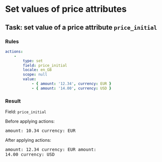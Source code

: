[comment]: <> (This file is auto-generated based on example-provider.)
# Set values of price attributes

## Task: set value of a price attribute `price_initial`

### Rules

```yaml
actions:
    -
        type: set
        field: price_initial
        locale: en_GB
        scope: null
        value:
            - { amount: '12.34', currency: EUR }
            - { amount: '14.00', currency: USD }
```

### Result

Field: `price_initial`

Before applying actions: <pre>amount: 10.34
currency: EUR</pre>

After applying actions: <pre>amount: 12.34
currency: EUR
amount: 14.00
currency: USD</pre>
